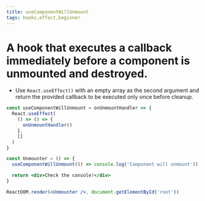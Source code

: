 ```yaml
---
title: useComponentWillUnmount
tags: hooks,effect,beginner
---
```


# A hook that executes a callback immediately before a component is unmounted and destroyed.

- Use `React.useEffect()` with an empty array as the second argument and return the provided callback to be executed only once before cleanup.

```jsx
const useComponentWillUnmount = onUnmountHandler => {
  React.useEffect(
    () => () => {
      onUnmountHandler()
    },
    []
  )
}
```

```jsx
const Unmounter = () => {
  useComponentWillUnmount(() => console.log('Component will unmount'))

  return <div>Check the console!</div>
}

ReactDOM.render(<Unmounter />, document.getElementById('root'))
```
